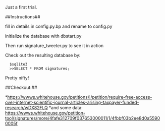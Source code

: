 Just a first trial.

##Instructions##

fill in details in config.py.bp and rename to config.py

initialize the database with dbstart.py

Then run signature_tweeter.py to see it in action

Check out the resulting database by:
      
      $sqlite3
      >>SELECT * FROM signatures;

Pretty nifty!

##Checkout:##

*https://wwws.whitehouse.gov/petitions/!/petition/require-free-access-over-internet-scientific-journal-articles-arising-taxpayer-funded-research/wDX82FLQ
*and some data: https://wwws.whitehouse.gov/petition-tool/signatures/more/4fafe312709f037653000011/1/4fbbf03b2ee8d0a55900005f
